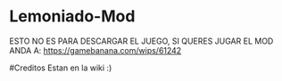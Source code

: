 # Lemoniado-Mod
ESTO NO ES PARA DESCARGAR EL JUEGO, SI QUERES JUGAR EL MOD ANDA A: https://gamebanana.com/wips/61242

#Creditos
Estan en la wiki :)

